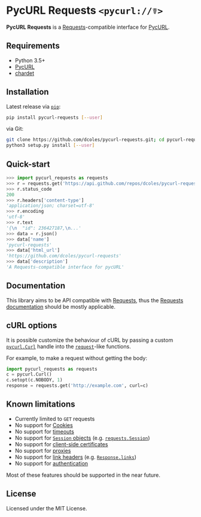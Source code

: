 # PycURL Requests `<pycurl://☤>`

**PycURL Requests** is a [Requests](https://github.com/psf/requests)-compatible interface for
[PycURL](https://github.com/pycurl/pycurl).

## Requirements

- Python 3.5+
- [PycURL](https://github.com/pycurl/pycurl)
- [chardet](https://github.com/chardet/chardet)

## Installation

Latest release via [`pip`](https://pip.pypa.io/):

```bash
pip install pycurl-requests [--user]
```

via Git:

```bash
git clone https://github.com/dcoles/pycurl-requests.git; cd pycurl-requests
python3 setup.py install [--user]
```

## Quick-start

```python
>>> import pycurl_requests as requests
>>> r = requests.get('https://api.github.com/repos/dcoles/pycurl-requests')
>>> r.status_code
200
>>> r.headers['content-type']
'application/json; charset=utf-8'
>>> r.encoding
'utf-8'
>>> r.text
'{\n  "id": 236427187,\n...'
>>> data = r.json()
>>> data['name']
'pycurl-requests'
>>> data['html_url']
'https://github.com/dcoles/pycurl-requests'
>>> data['description']
'A Requests-compatible interface for pycURL'

```

## Documentation

This library aims to be API compatible with [Requests](https://github.com/psf/requests),
thus the [Requests documentation](https://requests.readthedocs.io/en/master/) should be
mostly applicable.

## cURL options

It is possible customize the behaviour of cURL by passing a custom
[`pycurl.Curl`](http://pycurl.io/docs/latest/curlobject.html) handle into the
[`request`](https://requests.readthedocs.io/en/master/api/#requests.request)-like functions.

For example, to make a request without getting the body:

```python
import pycurl_requests as requests
c = pycurl.Curl()
c.setopt(c.NOBODY, 1)
response = requests.get('http://example.com', curl=c)
```

## Known limitations

- Currently limited to `GET` requests
- No support for [Cookies](https://requests.readthedocs.io/en/master/user/quickstart/#cookies)
- No support for [timeouts](https://requests.readthedocs.io/en/master/user/quickstart/#timeouts)
- No support for [`Session` objects](https://requests.readthedocs.io/en/master/user/advanced/#session-objects) (e.g. [`requests.Session`](https://requests.readthedocs.io/en/master/api/#requests.Session))
- No support for [client-side certificates](https://requests.readthedocs.io/en/master/user/advanced/#client-side-certificates)
- No support for [proxies](https://requests.readthedocs.io/en/master/user/advanced/#proxies)
- No support for [link headers](https://requests.readthedocs.io/en/master/user/advanced/#link-headers) (e.g. [`Response.links`](https://requests.readthedocs.io/en/master/api/#requests.Response.links))
- No support for [authentication](https://requests.readthedocs.io/en/master/user/authentication/)

Most of these features should be supported in the near future.

## License

Licensed under the MIT License.
